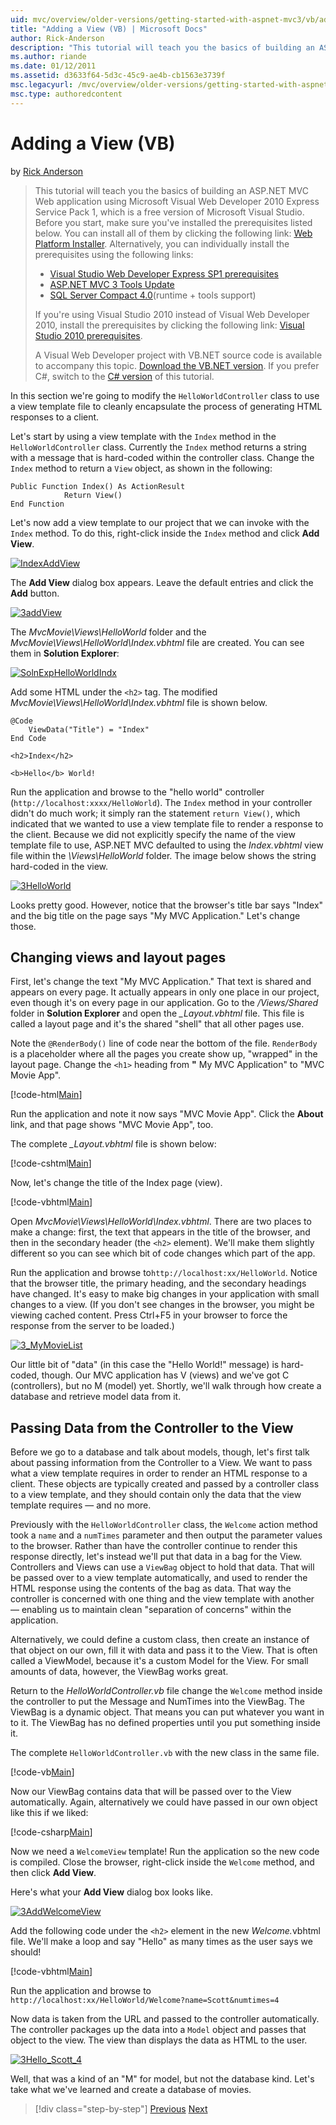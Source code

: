 ```yaml
---
uid: mvc/overview/older-versions/getting-started-with-aspnet-mvc3/vb/adding-a-view
title: "Adding a View (VB) | Microsoft Docs"
author: Rick-Anderson
description: "This tutorial will teach you the basics of building an ASP.NET MVC Web application using Microsoft Visual Web Developer 2010 Express Service Pack 1, which is..."
ms.author: riande
ms.date: 01/12/2011
ms.assetid: d3633f64-5d3c-45c9-ae4b-cb1563e3739f
msc.legacyurl: /mvc/overview/older-versions/getting-started-with-aspnet-mvc3/vb/adding-a-view
msc.type: authoredcontent
---
```

# Adding a View (VB)

by [Rick Anderson]((https://twitter.com/RickAndMSFT))

> This tutorial will teach you the basics of building an ASP.NET MVC Web application using Microsoft Visual Web Developer 2010 Express Service Pack 1, which is a free version of Microsoft Visual Studio. Before you start, make sure you've installed the prerequisites listed below. You can install all of them by clicking the following link: [Web Platform Installer](https://www.microsoft.com/web/gallery/install.aspx?appid=VWD2010SP1Pack). Alternatively, you can individually install the prerequisites using the following links:
> 
> - [Visual Studio Web Developer Express SP1 prerequisites](https://www.microsoft.com/web/gallery/install.aspx?appid=VWD2010SP1Pack)
> - [ASP.NET MVC 3 Tools Update](https://www.microsoft.com/web/gallery/install.aspx?appsxml=&amp;appid=MVC3)
> - [SQL Server Compact 4.0](https://www.microsoft.com/web/gallery/install.aspx?appid=SQLCE;SQLCEVSTools_4_0)(runtime + tools support)
> 
> If you're using Visual Studio 2010 instead of Visual Web Developer 2010, install the prerequisites by clicking the following link: [Visual Studio 2010 prerequisites](https://www.microsoft.com/web/gallery/install.aspx?appsxml=&amp;appid=VS2010SP1Pack).
> 
> A Visual Web Developer project with VB.NET source code is available to accompany this topic. [Download the VB.NET version](https://code.msdn.microsoft.com/Introduction-to-MVC-3-10d1b098). If you prefer C#, switch to the [C# version](../cs/adding-a-view.md) of this tutorial.

In this section we're going to modify the `HelloWorldController` class to use a view template file to cleanly encapsulate the process of generating HTML responses to a client.

Let's start by using a view template with the `Index` method in the `HelloWorldController` class. Currently the `Index` method returns a string with a message that is hard-coded within the controller class. Change the `Index` method to return a `View` object, as shown in the following:

```vbnet
Public Function Index() As ActionResult
            Return View()
End Function
```

Let's now add a view template to our project that we can invoke with the `Index` method. To do this, right-click inside the `Index` method and click **Add View**.

[![IndexAddView](adding-a-view/_static/image2.png "IndexAddView")](adding-a-view/_static/image1.png)

The **Add View** dialog box appears. Leave the default entries and click the **Add** button.

[![3addView](adding-a-view/_static/image4.png "3addView")](adding-a-view/_static/image3.png)

The *MvcMovie\Views\HelloWorld* folder and the *MvcMovie\Views\HelloWorld\Index.vbhtml* file are created. You can see them in **Solution Explorer**:

[![SolnExpHelloWorldIndx](adding-a-view/_static/image6.png "SolnExpHelloWorldIndx")](adding-a-view/_static/image5.png)

Add some HTML under the `<h2>` tag. The modified *MvcMovie\Views\HelloWorld\Index.vbhtml* file is shown below.

```vbnet
@Code
    ViewData("Title") = "Index"
End Code

<h2>Index</h2>

<b>Hello</b> World!
```

Run the application and browse to the &quot;hello world&quot; controller (`http://localhost:xxxx/HelloWorld`). The `Index` method in your controller didn't do much work; it simply ran the statement `return View()`, which indicated that we wanted to use a view template file to render a response to the client. Because we did not explicitly specify the name of the view template file to use, ASP.NET MVC defaulted to using the *Index.vbhtml* view file within the *\Views\HelloWorld* folder. The image below shows the string hard-coded in the view.

[![3HelloWorld](adding-a-view/_static/image8.png "3HelloWorld")](adding-a-view/_static/image7.png)

Looks pretty good. However, notice that the browser's title bar says &quot;Index&quot; and the big title on the page says &quot;My MVC Application.&quot; Let's change those.

## Changing views and layout pages

First, let's change the text &quot;My MVC Application.&quot; That text is shared and appears on every page. It actually appears in only one place in our project, even though it's on every page in our application. Go to the */Views/Shared* folder in **Solution Explorer** and open the *\_Layout.vbhtml* file. This file is called a layout page and it's the shared &quot;shell&quot; that all other pages use.

Note the `@RenderBody()` line of code near the bottom of the file. `RenderBody` is a placeholder where all the pages you create show up, &quot;wrapped&quot; in the layout page. Change the `<h1>` heading from **&quot;** My MVC Application&quot; to &quot;MVC Movie App&quot;.

[!code-html[Main](adding-a-view/samples/sample3.html)]

Run the application and note it now says &quot;MVC Movie App&quot;. Click the **About** link, and that page shows &quot;MVC Movie App&quot;, too.

The complete *\_Layout.vbhtml* file is shown below:

[!code-cshtml[Main](adding-a-view/samples/sample4.cshtml)]

Now, let's change the title of the Index page (view).

[!code-vbhtml[Main](adding-a-view/samples/sample5.vbhtml)]

Open *MvcMovie\Views\HelloWorld\Index.vbhtml*. There are two places to make a change: first, the text that appears in the title of the browser, and then in the secondary header (the `<h2>` element). We'll make them slightly different so you can see which bit of code changes which part of the app.

Run the application and browse to`http://localhost:xx/HelloWorld`. Notice that the browser title, the primary heading, and the secondary headings have changed. It's easy to make big changes in your application with small changes to a view. (If you don't see changes in the browser, you might be viewing cached content. Press Ctrl+F5 in your browser to force the response from the server to be loaded.)

[![3_MyMovieList](adding-a-view/_static/image10.png "3_MyMovieList")](adding-a-view/_static/image9.png)

Our little bit of &quot;data&quot; (in this case the &quot;Hello World!&quot; message) is hard-coded, though. Our MVC application has V (views) and we've got C (controllers), but no M (model) yet. Shortly, we'll walk through how create a database and retrieve model data from it.

## Passing Data from the Controller to the View

Before we go to a database and talk about models, though, let's first talk about passing information from the Controller to a View. We want to pass what a view template requires in order to render an HTML response to a client. These objects are typically created and passed by a controller class to a view template, and they should contain only the data that the view template requires — and no more.

Previously with the `HelloWorldController` class, the `Welcome` action method took a `name` and a `numTimes` parameter and then output the parameter values to the browser. Rather than have the controller continue to render this response directly, let's instead we'll put that data in a bag for the View. Controllers and Views can use a `ViewBag` object to hold that data. That will be passed over to a view template automatically, and used to render the HTML response using the contents of the bag as data. That way the controller is concerned with one thing and the view template with another — enabling us to maintain clean &quot;separation of concerns&quot; within the application.

Alternatively, we could define a custom class, then create an instance of that object on our own, fill it with data and pass it to the View. That is often called a ViewModel, because it's a custom Model for the View. For small amounts of data, however, the ViewBag works great.

Return to the *HelloWorldController.vb* file change the `Welcome` method inside the controller to put the Message and NumTimes into the ViewBag. The ViewBag is a dynamic object. That means you can put whatever you want in to it. The ViewBag has no defined properties until you put something inside it.

The complete `HelloWorldController.vb` with the new class in the same file.

[!code-vb[Main](adding-a-view/samples/sample6.vb)]

Now our ViewBag contains data that will be passed over to the View automatically. Again, alternatively we could have passed in our own object like this if we liked:

[!code-csharp[Main](adding-a-view/samples/sample7.cs)]

Now we need a `WelcomeView` template! Run the application so the new code is compiled. Close the browser, right-click inside the `Welcome` method, and then click **Add View**.

Here's what your **Add View** dialog box looks like.

[![3AddWelcomeView](adding-a-view/_static/image12.png "3AddWelcomeView")](adding-a-view/_static/image11.png)

Add the following code under the `<h2>` element in the new <em>Welcome.</em>vbhtml file. We'll make a loop and say &quot;Hello&quot; as many times as the user says we should!

[!code-vbhtml[Main](adding-a-view/samples/sample8.vbhtml)]

Run the application and browse to `http://localhost:xx/HelloWorld/Welcome?name=Scott&numtimes=4`

Now data is taken from the URL and passed to the controller automatically. The controller packages up the data into a `Model` object and passes that object to the view. The view than displays the data as HTML to the user.

[![3Hello_Scott_4](adding-a-view/_static/image14.png "3Hello_Scott_4")](adding-a-view/_static/image13.png)

Well, that was a kind of an &quot;M&quot; for model, but not the database kind. Let's take what we've learned and create a database of movies.

> [!div class="step-by-step"]
> [Previous](adding-a-controller.md)
> [Next](adding-a-model.md)
